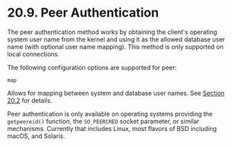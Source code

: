 # 20.9. Peer Authentication

The peer authentication method works by obtaining the client's operating system user name from the kernel and using it as the allowed database user name (with optional user name mapping). This method is only supported on local connections.

The following configuration options are supported for peer:

`map`

Allows for mapping between system and database user names. See [Section 20.2](https://www.postgresql.org/docs/13/auth-username-maps.html) for details.

Peer authentication is only available on operating systems providing the `getpeereid()` function, the `SO_PEERCRED` socket parameter, or similar mechanisms. Currently that includes Linux, most flavors of BSD including macOS, and Solaris.
